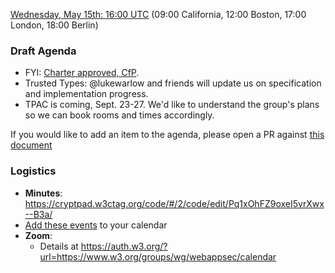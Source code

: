 [Wednesday, May 15th: 16:00 UTC](https://www.timeanddate.com/worldclock/fixedtime.html?iso=20240515T1600) (09:00 California, 12:00 Boston, 17:00 London, 18:00 Berlin)

### Draft Agenda

* FYI: [Charter approved, CfP](https://lists.w3.org/Archives/Public/public-webappsec/2024Apr/0004.html).
* Trusted Types: @lukewarlow and friends will update us on specification and implementation progress.
* TPAC is coming, Sept. 23-27. We'd like to understand the group's plans so we can book rooms and times accordingly.

If you would like to add an item to the agenda, please open a PR against [this document](https://github.com/w3c/webappsec/new/main/meetings/2024/2024-05-15-agenda.md)

### Logistics

*   **Minutes**: https://cryptpad.w3ctag.org/code/#/2/code/edit/Pq1xOhFZ9oxeI5vrXwx--B3a/
*   [Add these events](https://www.w3.org/groups/wg/webappsec/calendar#export) to your calendar
*   **Zoom**:
    * Details at <https://auth.w3.org/?url=https://www.w3.org/groups/wg/webappsec/calendar>
